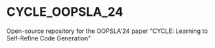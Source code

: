 # CYCLE_OOPSLA_24
Open-source repository for the OOPSLA'24 paper "CYCLE: Learning to Self-Refine Code Generation"
